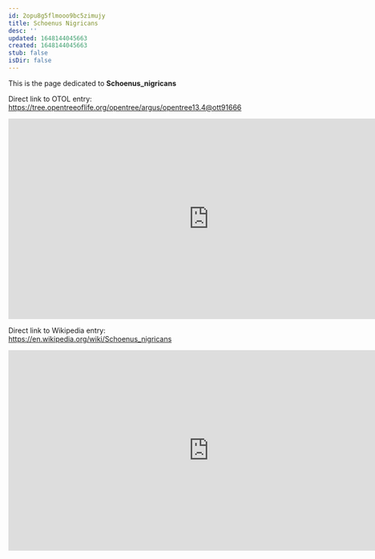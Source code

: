 ```yaml
---
id: 2opu8g5flmooo9bc5zimujy
title: Schoenus Nigricans
desc: ''
updated: 1648144045663
created: 1648144045663
stub: false
isDir: false
---
```

This is the page dedicated to **Schoenus_nigricans**


Direct link to OTOL entry: https://tree.opentreeoflife.org/opentree/argus/opentree13.4@ott91666



<html>
    <body>
    <iframe src="https://tree.opentreeoflife.org/opentree/argus/opentree13.4@ott91666"
    width="800" height="400" frameborder="0" allowfullscreen> </iframe>
    </body>
</html>
    


Direct link to Wikipedia entry: https://en.wikipedia.org/wiki/Schoenus_nigricans



<html>
    <body>
    <iframe src="https://en.wikipedia.org/wiki/Schoenus_nigricans"
    width="800" height="400" frameborder="0" allowfullscreen> </iframe>
    </body>
</html>
    
